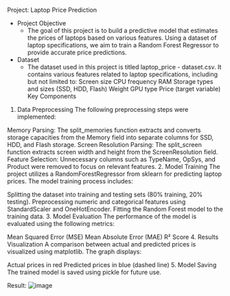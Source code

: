Project: Laptop Price Prediction
- Project Objective
  -  The goal of this project is to build a predictive model that estimates the prices of laptops based on various features. Using a dataset of laptop specifications, we aim to train a Random Forest Regressor to provide accurate price predictions.
- Dataset
  - The dataset used in this project is titled laptop_price - dataset.csv. It contains various features related to laptop specifications, including but not limited to:
Screen size
CPU frequency
RAM
Storage types and sizes (SSD, HDD, Flash)
Weight
GPU type
Price (target variable)
Key Components
1. Data Preprocessing
The following preprocessing steps were implemented:

Memory Parsing: The split_memories function extracts and converts storage capacities from the Memory field into separate columns for SSD, HDD, and Flash storage.
Screen Resolution Parsing: The split_screen function extracts screen width and height from the ScreenResolution field.
Feature Selection: Unnecessary columns such as TypeName, OpSys, and Product were removed to focus on relevant features.
2. Model Training
The project utilizes a RandomForestRegressor from sklearn for predicting laptop prices. The model training process includes:

Splitting the dataset into training and testing sets (80% training, 20% testing).
Preprocessing numeric and categorical features using StandardScaler and OneHotEncoder.
Fitting the Random Forest model to the training data.
3. Model Evaluation
The performance of the model is evaluated using the following metrics:

Mean Squared Error (MSE)
Mean Absolute Error (MAE)
R² Score
4. Results Visualization
A comparison between actual and predicted prices is visualized using matplotlib. The graph displays:

Actual prices in red
Predicted prices in blue (dashed line)
5. Model Saving
The trained model is saved using pickle for future use.



Result:
![image](https://github.com/user-attachments/assets/3e639289-61ac-4af0-a657-1630ef731b0e)
